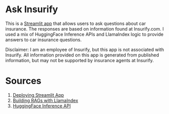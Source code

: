 # Ask Insurify

This is a [Streamlit app](ask-insurify.streamlit.app) that allows users to ask questions about car insurance. The responses are based on information found at Insurify.com. I used a mix of HuggingFace Inference APIs and LlamaIndex logic to provide answers to car insurance questions.

Disclaimer: I am an employee of Insurify, but this app is not associated with Insurify. All information provided on this app is generated from published information, but may not be supported by insurance agents at Insurify.

# Sources
1. [Deploying Streamlit App](https://blog.gopenai.com/deploy-nlp-app-with-streamlit-and-hugging-face-453b90e58c5a)
2. [Building RAGs with LlamaIndex](https://docs.llamaindex.ai/en/stable/optimizing/building_rag_from_scratch.html)
3. [HuggingFace Inference API](https://huggingface.co/docs/api-inference/detailed_parameters#text-generation-task)

